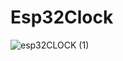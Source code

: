 # Esp32Clock
![esp32CLOCK (1)](https://github.com/RafaelBrandaoBastos/Esp32Clock/assets/72472711/a98ec40d-1eed-4398-a5f3-28a04e1c1c1e)
